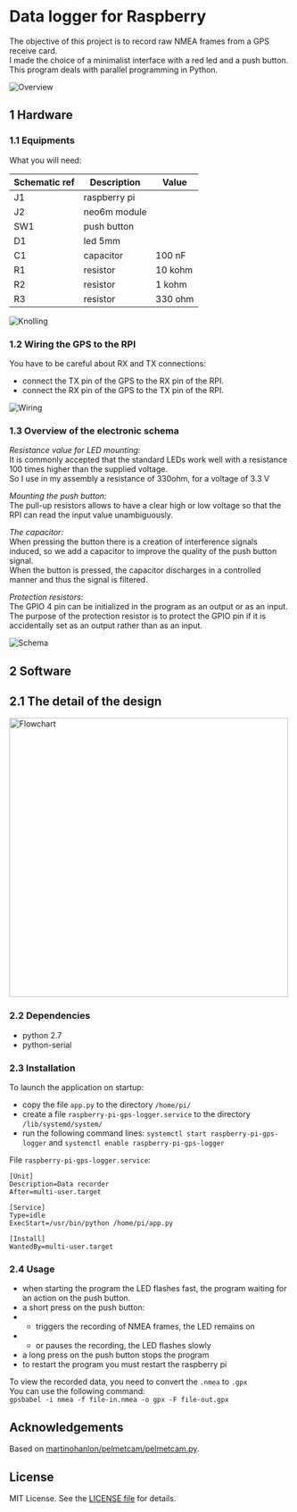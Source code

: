 # Data logger for Raspberry

The objective of this project is to record raw NMEA frames from a GPS receive card.  
I made the choice of a minimalist interface with a red led and a push button.  
This program deals with parallel programming in Python.  

![Overview](/img/overview.jpg)

## 1 Hardware

### 1.1 Equipments

What you will need:

Schematic ref | Description  | Value
---           | ---          | --- 
J1            | raspberry pi |
J2            | neo6m module |
SW1           | push button  |
D1            | led 5mm      |
C1            | capacitor    | 100 nF
R1            | resistor     | 10 kohm
R2            | resistor     | 1 kohm
R3            | resistor     | 330 ohm

![Knolling](/img/knolling.jpg)

### 1.2 Wiring the GPS to the RPI

You have to be careful about RX and TX connections:

* connect the TX pin of the GPS to the RX pin of the RPI.
* connect the RX pin of the GPS to the TX pin of the RPI.

![Wiring](/img/wiring.png)

### 1.3 Overview of the electronic schema

*Resistance value for LED mounting:*  
It is commonly accepted that the standard LEDs work well with a resistance 100 times higher than the supplied voltage.   
So I use in my assembly a resistance of 330ohm, for a voltage of 3.3 V  

*Mounting the push button:*  
The pull-up resistors allows to have a clear high or low voltage so that the RPI can read the input value unambiguously.  

*The capacitor:*  
When pressing the button there is a creation of interference signals induced, so we add a capacitor to improve the quality of the push button signal.  
When the button is pressed, the capacitor discharges in a controlled manner and thus the signal is filtered.  

*Protection resistors:*  
The GPIO 4 pin can be initialized in the program as an output or as an input.  
The purpose of the protection resistor is to protect the GPIO pin if it is accidentally set as an output rather than as an input.  

![Schema](/img/schema.jpg)

## 2 Software

## 2.1 The detail of the design

<img src="/img/flowchart.png" alt="Flowchart" width="500"/>  

### 2.2 Dependencies

* python 2.7
* python-serial

### 2.3 Installation

To launch the application on startup: 

* copy the file `app.py` to the directory `/home/pi/`
* create a file `raspberry-pi-gps-logger.service` to the directory `/lib/systemd/system/`
* run the following command lines: `systemctl start raspberry-pi-gps-logger` and `systemctl enable raspberry-pi-gps-logger`

File `raspberry-pi-gps-logger.service`:
```
[Unit]
Description=Data recorder
After=multi-user.target

[Service]
Type=idle
ExecStart=/usr/bin/python /home/pi/app.py

[Install]
WantedBy=multi-user.target
```

### 2.4 Usage

* when starting the program the LED flashes fast, the program waiting for an action on the push button.
* a short press on the push button:
* * triggers the recording of NMEA frames, the LED remains on
* * or pauses the recording, the LED flashes slowly
* a long press on the push button stops the program
* to restart the program you must restart the raspberry pi

To view the recorded data, you need to convert the `.nmea` to `.gpx`  
You can use the following command:  
`gpsbabel -i nmea -f file-in.nmea -o gpx -F file-out.gpx`

## Acknowledgements
Based on [martinohanlon/pelmetcam/pelmetcam.py](https://github.com/martinohanlon/pelmetcam/blob/master/pelmetcam.py). 

## License
MIT License. See the [LICENSE file](LICENSE) for details.
